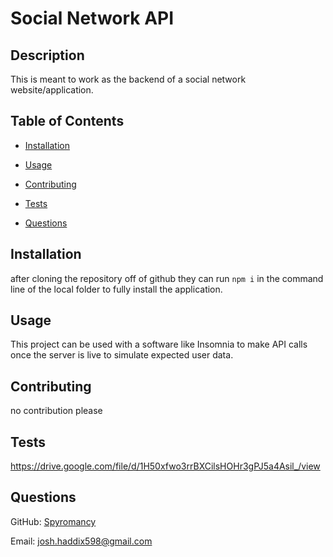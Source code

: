 # Social Network API

## Description

This is meant to work as the backend of a social network website/application.

## Table of Contents

- [Installation](#installation)
- [Usage](#usage)

- [Contributing](#Contributing)
- [Tests](#tests)
- [Questions](#questions)

## Installation

after cloning the repository off of github they can run `npm i` in the command line of the local folder to fully install the application.

## Usage

This project can be used with a software like Insomnia to make API calls once the server is live to simulate expected user data.

## Contributing

no contribution please

## Tests

https://drive.google.com/file/d/1H50xfwo3rrBXCilsHOHr3gPJ5a4Asil_/view

## Questions

GitHub: [Spyromancy](https://github.com/Spyromancy)

Email: <josh.haddix598@gmail.com>

